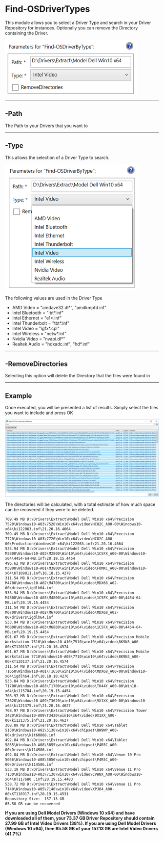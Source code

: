 # Find-OSDriverTypes

This module allows you to select a Driver Type and search in your Driver Repository for instances.  Optionally you can remove the Directory containing the Driver.

![](/assets/2018-02-17_1-46-10.png)

---

## -Path

The Path to your Drivers that you want to

---

## -Type

This allows the selection of a Driver Type to search.

![](/assets/2018-02-17_1-47-09.png)

The following values are used in the Driver Type

* AMD Video = "amdave32.dl\*", "amdkmpfd.inf"
* Intel Bluetooth = "ibt\*.inf"
* Intel Ethernet = "e1\*.inf"
* Intel Thunderbolt = "tbt\*.inf"
* Intel Video = "igfx\*.cpl"
* Intel Wireless = "netw\*.inf"
* Nvidia Video = "nvapi.dl\*"
* Realtek Audio = "hdxadc.inf", "hd\*.inf"

---

## -RemoveDirectories

Selecting this option will delete the Directory that the files were found in

---

## Example

Once executed, you will be presented a list of results.  Simply select the files you want to include and press OK

![](/assets/2018-02-17_1-51-28.png)

The directories will be calculated, with a total estimate of how much space can be recovered if they were to be deleted.

```
709.49 MB D:\Drivers\Extract\Model Dell Win10 x64\Precision 7520\Windows10-A03\7520\Win10\x64\video\HC82C_A00-00\Windows10-x64\ki122063.inf\21.20.16.4664
709.49 MB D:\Drivers\Extract\Model Dell Win10 x64\Precision 7720\Windows10-A03\7720\Win10\x64\video\HC82C_A00-00\Production\Windows10-x64\ki122063.inf\21.20.16.4664
533.94 MB D:\Drivers\Extract\Model Dell Win10 x64\Precision M2800\Windows10-A03\M2800\Win10\x64\video\1C5FX_A00-00\Windows10-x64\4454-64-MB.inf\20.19.15.4454
496.62 MB D:\Drivers\Extract\Model Dell Win10 x64\Precision M3800\Windows10-A01\M3800\win10\x64\video\F0MKC_A00-00\Windows10-x64\KT109811.inf\10.18.15.4278
311.54 MB D:\Drivers\Extract\Model Dell Win10 x64\Precision M4700\Windows10-A02\M4700\win10\x64\video\MDX68_A02-00\drivers\igdlh64.inf
533.94 MB D:\Drivers\Extract\Model Dell Win10 x64\Precision M4800\Windows10-A03\M4800\win10\x64\video\1C5FX_A00-00\4454-64-MB.inf\20.19.15.4454
311.54 MB D:\Drivers\Extract\Model Dell Win10 x64\Precision M6700\Windows10-A02\M6700\win10\x64\video\MDX68_A02-00\drivers\igdlh64.inf
533.94 MB D:\Drivers\Extract\Model Dell Win10 x64\Precision M6800\Windows10-A03\M6800\win10\x64\video\1C5FX_A00-00\4454-64-MB.inf\20.19.15.4454
691.67 MB D:\Drivers\Extract\Model Dell Win10 x64\Precision Mobile Workstation 7510\Windows10-A10\7510\win10\x64\video\8K9N3_A00-00\KT120137.inf\21.20.16.4574
691.67 MB D:\Drivers\Extract\Model Dell Win10 x64\Precision Mobile Workstation 7710\Windows10-A08\7710\win10\x64\video\8K9N3_A00-00\KT120137.inf\21.20.16.4574
311.54 MB D:\Drivers\Extract\Model Dell Win10 x64\Precision T1650\Windows10-A01\T1650\win10\x64\video\MDX68_A00-00\Windows10-x64\igdlh64.inf\10.18.10.4276
533.84 MB D:\Drivers\Extract\Model Dell Win10 x64\Precision T1700\Windows10-A03\T1700\win10\x64\video\TH44Y_A00-00\Win10-x64\ki115784.inf\20.19.15.4454
708.97 MB D:\Drivers\Extract\Model Dell Win10 x64\Precision T3620\Windows10-A09\T3620\win10\x64\video\9X1XX_A00-00\Windows10-x64\ki121375.inf\21.20.16.4627
708.97 MB D:\Drivers\Extract\Model Dell Win10 x64\Precision Tower 3420\Windows10-A09\T3420\win10\x64\video\9X1XX_A00-00\ki121375.inf\21.20.16.4627
308.89 MB D:\Drivers\Extract\Model Dell Win10 x64\Tablet 5130\Windows10-A02\5130\win10\x64\chipset\8W9WP_A00-00\drivers\kit60888.inf
492.84 MB D:\Drivers\Extract\Model Dell Win10 x64\Tablet 5855\Windows10-A08\5855\win10\x64\chipset\P4R5C_A00-00\Drivers\k114586.inf
492.84 MB D:\Drivers\Extract\Model Dell Win10 x64\Venue 10 Pro 5056\Windows10-A08\5056\win10\x64\chipset\P4R5C_A00-00\Drivers\k114586.inf
533.19 MB D:\Drivers\Extract\Model Dell Win10 x64\Venue 11 Pro 7130\Windows10-A03\7130\win10\x64\video\CVWNX_A00-00\Windows10-x64\KT117680 .inf\20.19.15.4483
538.72 MB D:\Drivers\Extract\Model Dell Win10 x64\Venue 11 Pro 7140\Windows10-A05\7140\win10\x64\video\XPJ04_A00-00\KT118917.inf\20.19.15.4531
Repository Size:  157.13 GB
65.58 GB can be recovered
```

**If you are using Dell Model Drivers \(Windows 10 x64\) and have downloaded all of them, your 73.37 GB Driver Repository should contain 27.99 GB of Intel Video Drivers \(38%\).  If you are using Dell Model Drivers \(Windows 10 x64\), then 65.58 GB of your 157.13 GB are Intel Video Drivers \(41.7%\)**



